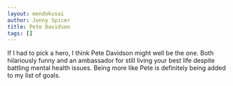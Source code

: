 ```yaml
---
layout: mendokusai
author: Jonny Spicer
title: Pete Davidson
tags: []
---
```

If I had to pick a hero, I think Pete Davidson might well be the one. Both hilariously
funny and an ambassador for still living your best life despite battling mental
health issues. Being more like Pete is definitely being added to my list of goals. 
